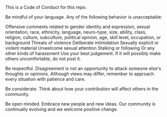 This is a Code of Conduct for  this repo.

Be mindful of your language. Any of the following behavior is unacceptable:

Offensive comments related to gender identity and expression, sexual orientation, race, ethnicity, language, neuro-type, size, ability, class, religion, culture, subculture, political opinion, age, skill level, occupation, or background
Threats of violence
Deliberate intimidation
Sexually explicit or violent material
Unwelcome sexual attention
Stalking or following
Or any other kinds of harassment
Use your best judgement. If it will possibly make others uncomfortable, do not post it.

Be respectful. Disagreement is not an opportunity to attack someone else's thoughts or opinions. Although views may differ, remember to approach every situation with patience and care.

Be considerate. Think about how your contribution will affect others in the community.

Be open minded. Embrace new people and new ideas. Our community is continually evolving and we welcome positive change.

